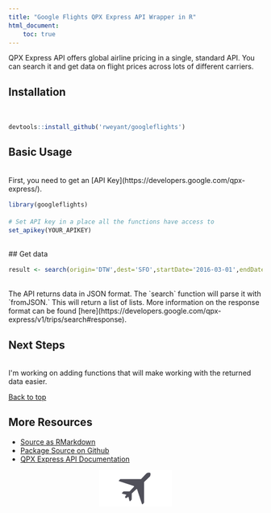 ```yaml
---
title: "Google Flights QPX Express API Wrapper in R"
html_document:
    toc: true
---
```




QPX Express API offers global airline pricing in a single, standard API.  You can search it and get data on flight prices across lots of different carriers.

## Installation
<br>

```r
devtools::install_github('rweyant/googleflights')
```

## Basic Usage
<br>
First, you need to get an [API Key](https://developers.google.com/qpx-express/).

```r
library(googleflights)

# Set API key in a place all the functions have access to
set_apikey(YOUR_APIKEY)
```
<br>
## Get data
<br>

```r
result <- search(origin='DTW',dest='SFO',startDate='2016-03-01',endDate='2016-03-08')
```
<br>
The API returns data in JSON format.  The `search` function will parse it with `fromJSON.` This will return a list of lists.  More information on the response format can be found [here](https://developers.google.com/qpx-express/v1/trips/search#response).

## Next Steps
<br>
I'm working on adding functions that will make working with the returned data easier.

<a href="#top">Back to top</a>

## More Resources
- [Source as RMarkdown](https://github.com/rweyant/bertplot/)
- [Package Source on Github](https://github.com/rweyant/googleflights)
- [QPX Express API Documentation](https://developers.google.com/qpx-express/v1/)


<img src="figure/unnamed-chunk-4-1.png" title="plot of chunk unnamed-chunk-4" alt="plot of chunk unnamed-chunk-4" style="display: block; margin: auto;" />
